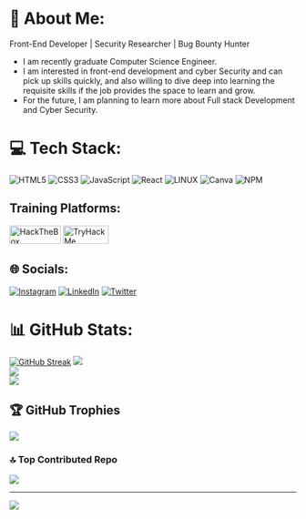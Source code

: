# 💫 About Me:
Front-End Developer | Security Researcher | Bug Bounty Hunter

<ul>
<li>I am recently graduate Computer Science Engineer.</li>
<li>I am interested in front-end development and cyber Security and can pick up skills quickly, and also willing to dive deep into learning the requisite skills if the job provides the space to learn and grow.</li>
<li> For the future, I am planning to learn more about Full stack Development and Cyber Security.
</ul>


# 💻 Tech Stack:
![HTML5](https://img.shields.io/badge/html5-%23E34F26.svg?style=flat&logo=html5&logoColor=white) ![CSS3](https://img.shields.io/badge/css3-%231572B6.svg?style=flat&logo=css3&logoColor=white) ![JavaScript](https://img.shields.io/badge/javascript-%23323330.svg?style=flat&logo=javascript&logoColor=%23F7DF1E) ![React](https://img.shields.io/badge/react-%2320232a.svg?style=flat&logo=react&logoColor=%2361DAFB) ![LINUX](https://img.shields.io/badge/Linux-FCC624?style=flat&logo=linux&logoColor=black) ![Canva](https://img.shields.io/badge/Canva-%2300C4CC.svg?style=flat&logo=Canva&logoColor=white) ![NPM](https://img.shields.io/badge/NPM-%23000000.svg?style=flat&logo=npm&logoColor=white)


## Training Platforms:

<a href="https://www.hackthebox.com/profile/392420" target=_blank><img src="https://www.hackthebox.com/images/htb_socialmedia_cover.png" width="90" height="32" alt="HackTheBox"></a>
<a href="https://tryhackme.com/p/karthikgohul" target=_blank><img src="https://encrypted-tbn0.gstatic.com/images?q=tbn:ANd9GcQTDKkpuzKU1dF37xbXaEUZ0ZaIDpI-Q8kvpOH3doRnnpldWCbwFiYlHnFXe414ZMndfoA&usqp=CAU" width="80" height="32" alt="TryHackMe"></a>

## 🌐 Socials:
[![Instagram](https://img.shields.io/badge/Instagram-%23E4405F.svg?logo=Instagram&logoColor=white)](https://instagram.com/karthik_gohul) [![LinkedIn](https://img.shields.io/badge/LinkedIn-%230077B5.svg?logo=linkedin&logoColor=white)](https://linkedin.com/in/karthikgohul-anandhakumar) [![Twitter](https://img.shields.io/badge/Twitter-%231DA1F2.svg?logo=Twitter&logoColor=white)](https://twitter.com/Karthik_Gohul) 


# 📊 GitHub Stats:
[![GitHub Streak](https://github-readme-streak-stats.herokuapp.com?user=karthikgohul)](https://git.io/streak-stats)
![](https://github-readme-stats.vercel.app/api?username=karthikgohul&theme=radical&hide_border=false&include_all_commits=true&count_private=true)<br/>
![](https://github-readme-streak-stats.herokuapp.com/?user=karthikgohul&theme=radical&hide_border=false)<br/>
![](https://github-readme-stats.vercel.app/api/top-langs/?username=karthikgohul&theme=radical&hide_border=false&include_all_commits=true&count_private=true&layout=compact)

## 🏆 GitHub Trophies
![](https://github-profile-trophy.vercel.app/?username=karthikgohul&theme=radical&no-frame=true&no-bg=false&margin-w=4)

### 🔝 Top Contributed Repo
![](https://github-contributor-stats.vercel.app/api?username=karthikgohul&limit=5&theme=dark&combine_all_yearly_contributions=true)

---
[![](https://visitcount.itsvg.in/api?id=karthikgohul&icon=0&color=0)](https://visitcount.itsvg.in)

<!-- Proudly created with GPRM ( https://gprm.itsvg.in ) -->
